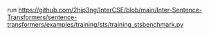 run https://github.com/2hip3ng/InterCSE/blob/main/Inter-Sentence-Transformers/sentence-transformers/examples/training/sts/training_stsbenchmark.py
